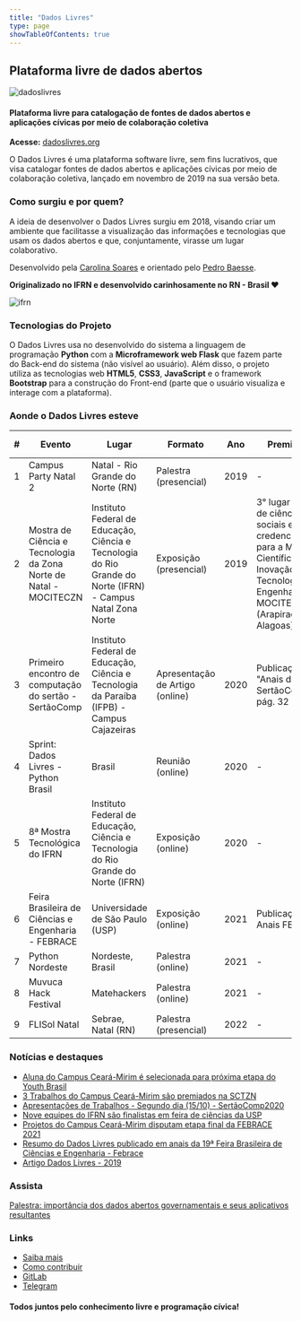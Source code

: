 ```yaml
---
title: "Dados Livres"
type: page
showTableOfContents: true
---
```


## Plataforma livre de dados abertos

![dadoslivres](https://gitlab.com/dados-livres/dados-livres/-/raw/master/dadoslivres-logo.png?ref_type=heads)

#### Plataforma livre para catalogação de fontes de dados abertos e aplicações cívicas por meio de colaboração coletiva

**Acesse:** [dadoslivres.org](https://dadoslivres.org)

O Dados Livres é uma plataforma software livre, sem fins lucrativos, que visa catalogar fontes de dados abertos e aplicações cívicas por meio de colaboração coletiva, lançado em novembro de 2019 na sua versão beta.

### Como surgiu e por quem?

A ideia de desenvolver o Dados Livres surgiu em 2018, visando criar um ambiente que facilitasse a visualização das informações e tecnologias que usam os dados abertos e que, conjuntamente, virasse um lugar colaborativo. 

Desenvolvido pela [Carolina Soares](https://carolinasoares.dev/) e orientado pelo [Pedro Baesse](https://pbaesse.me/).

**Originalizado no IFRN e desenvolvido carinhosamente no RN - Brasil &#10084;&#65039;**

![ifrn](https://gitlab.com/dados-livres/dados-livres/-/raw/master/app/static/image/logo-ifrn-cm.png.png?ref_type=heads)

### Tecnologias do Projeto

O Dados Livres usa no desenvolvido do sistema a linguagem de programação **Python** com a **Microframework web Flask** que fazem parte do Back-end do sistema (não visível ao usuário). Além disso, o projeto utiliza as tecnologias web **HTML5**, **CSS3**, **JavaScript** e o framework **Bootstrap** para a construção do Front-end (parte que o usuário visualiza e interage com a plataforma).

### Aonde o Dados Livres esteve

| #  | Evento | Lugar | Formato | Ano | Premiação | Site Oficial |
|----|-----------------------------------------------|---------------------------------------------------------------|----------------------------|------|-------------------------------------------------------------------------------------------------|-------------------------------------------------------------|
| 1  | Campus Party Natal 2                         | Natal - Rio Grande do Norte (RN)                             | Palestra (presencial)      | 2019 | -                                                                                               | [Link](https://brasil.campus-party.org/)                   |
| 2  | Mostra de Ciência e Tecnologia da Zona Norte de Natal - MOCITECZN | Instituto Federal de Educação, Ciência e Tecnologia do Rio Grande do Norte (IFRN) - Campus Natal Zona Norte | Exposição (presencial)    | 2019 | 3° lugar na área de ciências sociais e credenciamento para a Mostra Científica de Inovação, Tecnologia e Engenharia - MOCITEPIAL (Arapiraca, Alagoas) | [Link](https://doity.com.br/mociteczn) |
| 3  | Primeiro encontro de computação do sertão - SertãoComp | Instituto Federal de Educação, Ciência e Tecnologia da Paraíba (IFPB) - Campus Cajazeiras | Apresentação de Artigo (online) | 2020 | Publicação no "Anais do SertãoComp" pág. 32 | [Link](http://sertaocomp.info/) |
| 4  | Sprint: Dados Livres - Python Brasil        | Brasil                                                     | Reunião (online)           | 2020 | -                                                                                               | [Link](https://2020.pythonbrasil.org.br/)                  |
| 5  | 8ª Mostra Tecnológica do IFRN               | Instituto Federal de Educação, Ciência e Tecnologia do Rio Grande do Norte (IFRN) | Exposição (online)         | 2020 | -                                                                                               | [Link](https://eventos.ifrn.edu.br/8mostratecnologica/)    |
| 6  | Feira Brasileira de Ciências e Engenharia - FEBRACE | Universidade de São Paulo (USP)                             | Exposição (online)         | 2021 | Publicação Anais FEBRACE                                                                       | [Link](https://febrace.org.br/)                            |
| 7  | Python Nordeste                             | Nordeste, Brasil                                           | Palestra (online)          | 2021 | -                                                                                               | [Link](https://2020.pythonnordeste.org/)                   |
| 8  | Muvuca Hack Festival                        | Matehackers                                                | Palestra (online)          | 2021 | -                                                                                               | [Link](https://muvuca.matehackers.org/)                    |
| 9  | FLISol Natal                               | Sebrae, Natal (RN)                                         | Palestra (presencial)      | 2022 | -                                                                                               | [Link](https://flisol.potilivre.org/)                      |

### Notícias e destaques

- [Aluna do Campus Ceará-Mirim é selecionada para próxima etapa do Youth Brasil](https://portal.ifrn.edu.br/campus/ceara-mirim/noticias/aluna-do-campus-ceara-mirim-e-selecionada-com-seu-projeto-no-youth-brasil/)
- [3 Trabalhos do Campus Ceará-Mirim são premiados na SCTZN](https://portal.ifrn.edu.br/campus/ceara-mirim/noticias/3-trabalhos-do-campus-ceara-mirim-sao-premiados-na-sctzn)
- [Apresentações de Trabalhos - Segundo dia (15/10) - SertãoComp2020](https://youtu.be/NpRSPhvXuYY?t=1128)
- [Nove equipes do IFRN são finalistas em feira de ciências da USP](https://portal.ifrn.edu.br/campus/reitoria/noticias/nove-equipes-do-ifrn-sao-finalistas-na-feira-brasileira-de-ciencia-e-engenharia)
- [Projetos do Campus Ceará-Mirim disputam etapa final da FEBRACE 2021](https://portal.ifrn.edu.br/campus/ceara-mirim/noticias/projetos-do-campus-ceara-mirim-disputam-etapa-final)
- [Resumo do Dados Livres publicado em anais da 19ª Feira Brasileira de Ciências e Engenharia - Febrace](https://issuu.com/febrace/docs/anais_febrace2021_v4/254)
- [Artigo Dados Livres - 2019](https://raw.githubusercontent.com/ybr4ig/ybr4ig.github.io/master/recursos/pdf/artigo-dadoslivres.pdf)

### Assista

[Palestra: importância dos dados abertos governamentais e seus aplicativos resultantes](https://youtu.be/vDrrC0i0MII?t=10883)

### Links

- [Saiba mais](https://dadoslivres.org/about)
- [Como contribuir](https://dadoslivres.org/how_to_contribute)
- [GitLab](https://gitlab.com/dados-livres/dados-livres)
- [Telegram](https://t.me/dadoslivres)

#### Todos juntos pelo conhecimento livre e programação cívica!